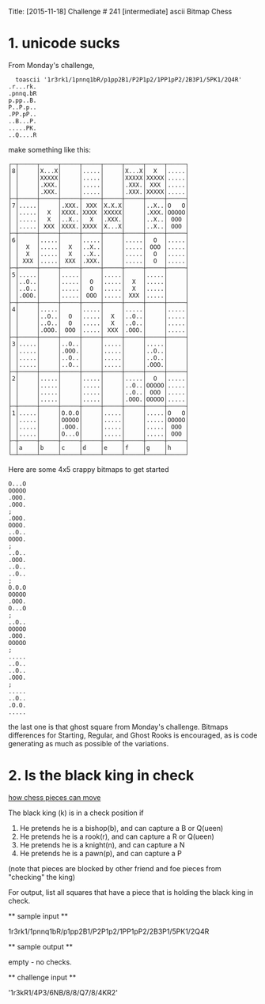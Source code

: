Title: [2015-11-18] Challenge # 241 [intermediate] ascii Bitmap Chess

# 1. unicode sucks

From Monday's challenge,

      toascii '1r3rk1/1pnnq1bR/p1pp2B1/P2P1p2/1PP1pP2/2B3P1/5PK1/2Q4R'
    .r...rk.
    .pnnq.bR
    p.pp..B.
    P..P.p..
    .PP.pP..
    ..B...P.
    .....PK.
    ..Q....R

make something like this:

    ┌─┬─────┬─────┬─────┬─────┬─────┬─────┬─────┬─────┐
    │8│     │X...X│     │.....│     │X...X│  X  │.....│
    │ │     │XXXXX│     │.....│     │XXXXX│XXXXX│.....│
    │ │     │.XXX.│     │.....│     │.XXX.│ XXX │.....│
    │ │     │.XXX.│     │.....│     │.XXX.│XXXXX│.....│
    ├─┼─────┼─────┼─────┼─────┼─────┼─────┼─────┼─────┤
    │7│.....│     │.XXX.│ XXX │X.X.X│     │..X..│O   O│
    │ │.....│  X  │XXXX.│XXXX │XXXXX│     │.XXX.│OOOOO│
    │ │.....│  X  │..X..│  X  │.XXX.│     │..X..│ OOO │
    │ │.....│ XXX │XXXX.│XXXX │X...X│     │..X..│ OOO │
    ├─┼─────┼─────┼─────┼─────┼─────┼─────┼─────┼─────┤
    │6│     │.....│     │.....│     │.....│  O  │.....│
    │ │  X  │.....│  X  │..X..│     │.....│ OOO │.....│
    │ │  X  │.....│  X  │..X..│     │.....│  O  │.....│
    │ │ XXX │.....│ XXX │.XXX.│     │.....│  O  │.....│
    ├─┼─────┼─────┼─────┼─────┼─────┼─────┼─────┼─────┤
    │5│.....│     │.....│     │.....│     │.....│     │
    │ │..O..│     │.....│  O  │.....│  X  │.....│     │
    │ │..O..│     │.....│  O  │.....│  X  │.....│     │
    │ │.OOO.│     │.....│ OOO │.....│ XXX │.....│     │
    ├─┼─────┼─────┼─────┼─────┼─────┼─────┼─────┼─────┤
    │4│     │.....│     │.....│     │.....│     │.....│
    │ │     │..O..│  O  │.....│  X  │..O..│     │.....│
    │ │     │..O..│  O  │.....│  X  │..O..│     │.....│
    │ │     │.OOO.│ OOO │.....│ XXX │.OOO.│     │.....│
    ├─┼─────┼─────┼─────┼─────┼─────┼─────┼─────┼─────┤
    │3│.....│     │..O..│     │.....│     │.....│     │
    │ │.....│     │.OOO.│     │.....│     │..O..│     │
    │ │.....│     │..O..│     │.....│     │..O..│     │
    │ │.....│     │..O..│     │.....│     │.OOO.│     │
    ├─┼─────┼─────┼─────┼─────┼─────┼─────┼─────┼─────┤
    │2│     │.....│     │.....│     │.....│  O  │.....│
    │ │     │.....│     │.....│     │..O..│OOOOO│.....│
    │ │     │.....│     │.....│     │..O..│ OOO │.....│
    │ │     │.....│     │.....│     │.OOO.│OOOOO│.....│
    ├─┼─────┼─────┼─────┼─────┼─────┼─────┼─────┼─────┤
    │1│.....│     │O.O.O│     │.....│     │.....│O   O│
    │ │.....│     │OOOOO│     │.....│     │.....│OOOOO│
    │ │.....│     │.OOO.│     │.....│     │.....│ OOO │
    │ │.....│     │O...O│     │.....│     │.....│ OOO │
    ├─┼─────┼─────┼─────┼─────┼─────┼─────┼─────┼─────┤
    │ │a    │b    │c    │d    │e    │f    │g    │h    │
    └─┴─────┴─────┴─────┴─────┴─────┴─────┴─────┴─────┘

Here are some 4x5 crappy bitmaps to get started

    O...O
    OOOOO
    .OOO.
    .OOO.
    ;
    .OOO.
    OOOO.
    ..O..
    OOOO.
    ;
    ..O..
    .OOO.
    ..O..
    ..O..
    ;
    O.O.O
    OOOOO
    .OOO.
    O...O
    ;
    ..O..
    OOOOO
    .OOO.
    OOOOO
    ;
    .....
    ..O..
    ..O..
    .OOO.
    ;
    .....
    ..O..
    .O.O.
    .....


the last one is that ghost square from Monday's challenge.  Bitmaps differences for Starting, Regular, and Ghost Rooks is encouraged, as is code generating as much as possible of the variations.

# 2. Is the black king in check

[how chess pieces can move](https://en.wikipedia.org/wiki/Chess#Movement)

The black king (k) is in a check position if

1. He pretends he is a bishop(b), and can capture a B or Q(ueen)
2. He pretends he is a rook(r), and can capture a R or Q(ueen)
3. He pretends he is a knight(n), and can capture a N 
4. He pretends he is a pawn(p), and can capture a P

(note that pieces are blocked by other friend and foe pieces from "checking" the king)

For output, list all squares that have a piece that is holding the black king in check.

** sample input **

1r3rk1/1pnnq1bR/p1pp2B1/P2P1p2/1PP1pP2/2B3P1/5PK1/2Q4R

** sample output **

empty - no checks.

** challenge input **

'1r3kR1/4P3/6NB/8/8/Q7/8/4KR2'